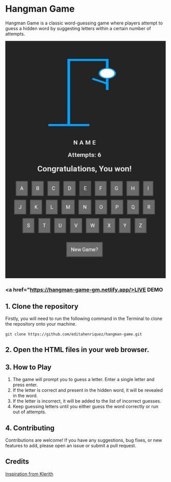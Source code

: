 # Hangman Game

Hangman Game is a classic word-guessing game where players attempt to guess a hidden word by suggesting letters within a certain number of attempts.

![Hangman Game](hangman-screenshot.png?raw=true "Hangman Game ")

### <a href="https://hangman-game-gm.netlify.app/>LIVE DEMO</a>

## 1. Clone the repository

Firstly, you will need to run the following command in the Terminal to clone the repository onto your machine.

```git clone https://github.com/editahenriquez/hangman-game.git```

## 2. Open the HTML files in your web browser.

## 3. How to Play

1) The game will prompt you to guess a letter. Enter a single letter and press enter.
2) If the letter is correct and present in the hidden word, it will be revealed in the word.
3) If the letter is incorrect, it will be added to the list of incorrect guesses.
4) Keep guessing letters until you either guess the word correctly or run out of attempts.

## 4. Contributing

Contributions are welcome! If you have any suggestions, bug fixes, or new features to add, please open an issue or submit a pull request.

## Credits

<a href="https://github.com/Klerith"> Inspiration from Klerith</a>